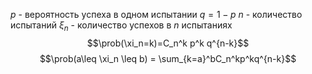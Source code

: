 $p$ - вероятность успеха в одном испытании
$q = 1-p$
$n$ - количество испытаний
$\xi_n$ - количество успехов в $n$ испытаниях
$$\prob(\xi_n=k)=C_n^k p^k q^{n-k}$$
$$\prob(a\leq \xi_n \leq b) = \sum_{k=a}^bC_n^kp^kq^{n-k}$$
